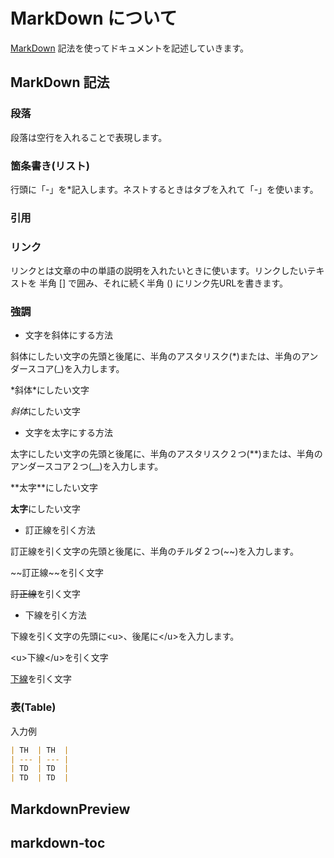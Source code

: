 # MarkDown について

[MarkDown] 記法を使ってドキュメントを記述していきます。

[MarkDown]: https://www.markdown.jp/what-is-markdown/

## MarkDown 記法

### 段落

段落は空行を入れることで表現します。

### 箇条書き(リスト)

行頭に「-」を\*記入します。ネストするときはタブを入れて「-」を使います。

### 引用

### リンク

リンクとは文章の中の単語の説明を入れたいときに使います。リンクしたいテキストを
半角 [] で囲み、それに続く半角 () にリンク先URLを書きます。

### 強調

- 文字を斜体にする方法

斜体にしたい文字の先頭と後尾に、半角のアスタリスク(\*)または、半角のアンダースコア(\_)を入力します。

\*斜体\*にしたい文字

*斜体*にしたい文字

- 文字を太字にする方法

太字にしたい文字の先頭と後尾に、半角のアスタリスク２つ(\*\*)または、半角のアンダースコア２つ(\_\_)を入力します。

\*\*太字\*\*にしたい文字

**太字**にしたい文字

- 訂正線を引く方法

訂正線を引く文字の先頭と後尾に、半角のチルダ２つ(\~\~)を入力します。

\~\~訂正線\~\~を引く文字

~~訂正線~~を引く文字

- 下線を引く方法

下線を引く文字の先頭に\<u\>、後尾に\</u\>を入力します。

\<u\>下線\</u\>を引く文字

<u>下線</u>を引く文字

### 表(Table)

入力例

```markdown
| TH  | TH  |
| --- | --- |
| TD  | TD  |
| TD  | TD  |
```

## MarkdownPreview

## markdown-toc
